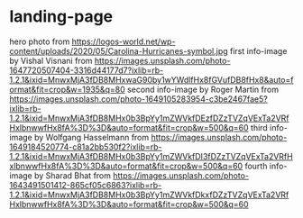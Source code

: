 # landing-page
hero photo from https://logos-world.net/wp-content/uploads/2020/05/Carolina-Hurricanes-symbol.jpg
first info-image by Vishal Visnani from https://images.unsplash.com/photo-1647720507404-3316d44177d7?ixlib=rb-1.2.1&ixid=MnwxMjA3fDB8MHxwaG90by1wYWdlfHx8fGVufDB8fHx8&auto=format&fit=crop&w=1935&q=80
second info-image by Roger Martin from https://images.unsplash.com/photo-1649105283954-c3be2467fae5?ixlib=rb-1.2.1&ixid=MnwxMjA3fDB8MHx0b3BpYy1mZWVkfDEzfDZzTVZqVExTa2VRfHxlbnwwfHx8fA%3D%3D&auto=format&fit=crop&w=500&q=60
third info-image by Wolfgang Hasselmann from https://images.unsplash.com/photo-1649184520774-c81a2bb530f2?ixlib=rb-1.2.1&ixid=MnwxMjA3fDB8MHx0b3BpYy1mZWVkfDI3fDZzTVZqVExTa2VRfHxlbnwwfHx8fA%3D%3D&auto=format&fit=crop&w=500&q=60
fourth info-image by Sharad Bhat from https://images.unsplash.com/photo-1643491501412-865cf05c6863?ixlib=rb-1.2.1&ixid=MnwxMjA3fDB8MHx0b3BpYy1mZWVkfDkxfDZzTVZqVExTa2VRfHxlbnwwfHx8fA%3D%3D&auto=format&fit=crop&w=500&q=60